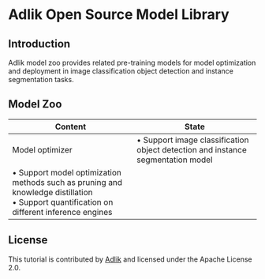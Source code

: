 # Adlik Open Source Model Library

## Introduction

Adlik model zoo provides related pre-training models for model optimization and deployment in image classification object detection and instance segmentation tasks.

## Model Zoo

|     Content     |                                                                                                    State                                                                                                    |
| --------------- | ----------------------------------------------------------------------------------------------------------------------------------------------------------------------------------------------------------- |
| Model optimizer | • Support image classification object detection and instance segmentation model<br />
• Support model optimization methods such as pruning and knowledge distillation<br />• Support quantification on different inference engines |

## License

This tutorial is contributed by [Adlik](https://github.com/Adlik/Adlik) and licensed under the Apache License 2.0.
